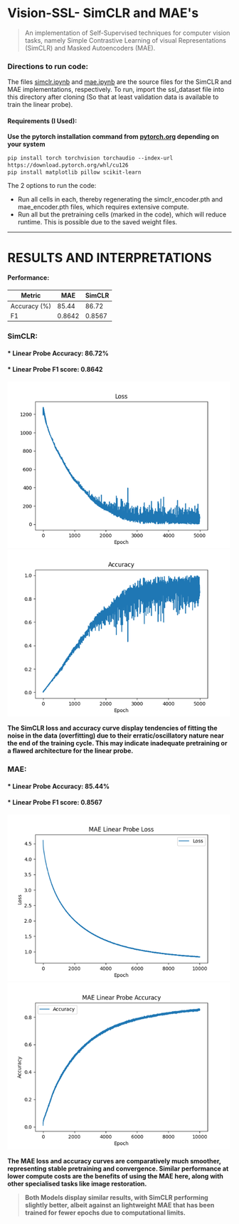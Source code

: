 # Vision-SSL- SimCLR and MAE's
> An implementation of Self-Supervised techniques for computer vision tasks, namely Simple Contrastive Learning of visual Representations (SimCLR) and Masked Autoencoders (MAE).

### Directions to run code: 
The files [simclr.ipynb](https://github.com/shreshth3000/Vision-SSL/blob/main/simclr.ipynb) and [mae.ipynb](https://github.com/shreshth3000/Vision-SSL/blob/main/mae.ipynb) are the source files for the SimCLR and MAE implementations, respectively. To run, import the ssl_dataset file into this directory after cloning (So that at least validation data is available to train the linear probe).

#### Requirements (I Used): 

**Use the pytorch installation command from [pytorch.org](https://pytorch.org/get-started/locally/) depending on your system**
```
pip install torch torchvision torchaudio --index-url https://download.pytorch.org/whl/cu126
pip install matplotlib pillow scikit-learn
```


The 2 options to run the code:
* Run all cells in each, thereby regenerating the simclr_encoder.pth and mae_encoder.pth files, which requires extensive compute.
* Run all but the pretraining cells (marked in the code), which will reduce runtime. This is possible due to the saved weight files.
---
# RESULTS AND INTERPRETATIONS

#### Performance:
|**Metric**|**MAE**|**SimCLR**|
|----------|-------|----------|
|Accuracy (%)|85.44|86.72|
|F1|0.8642|0.8567|

### SimCLR:
#### * **Linear Probe Accuracy:** 86.72%
#### * **Linear Probe F1 score:** 0.8642

<p float="left">
  <img src="images/SimCLR_loss.png" width=500/>
  <img src="images/SimCLR_accuracy.png" width=500/>
</p>



**The SimCLR loss and accuracy curve display tendencies of fitting the noise in the data (overfitting) due to their erratic/oscillatory nature near the end of the training cycle.
This may indicate inadequate pretraining or a flawed architecture for the linear probe.**


### MAE:
#### * **Linear Probe Accuracy:** 85.44%
#### * **Linear Probe F1 score:** 0.8567

<p float="left">
  <img src="images/mae_linear_probe_loss.png" width=500/>
  <img src="images/mae_linear_probe_accuracy.png" width=500/>
</p>


**The MAE loss and accuracy curves are comparatively much smoother, representing stable pretraining and convergence. Similar performance at lower compute costs are the benefits of using the MAE here, along with other specialised tasks like image restoration.**


> **Both Models display similar results, with SimCLR performing slightly better, albeit against an lightweight MAE that has been trained for fewer epochs due to computational limits.**



